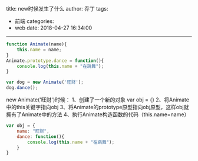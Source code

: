 title: new时候发生了什么
author: 乔丁
tags:
  - 前端
categories:
  - web
date: 2018-04-27 16:34:00
---


```javascript
function Animate(name){
	this.name = name;
}
Animate.prototype.dance = function(){
	console.log(this.name + "在跳舞");
}

var dog = new Animate('旺财');
dog.dance();
```

new Animate('旺财')时候：
1、创建了一个新的对象 var obj = {}
2、将Animate中的this关键字指向obj
3、将Animate的prototype原型指向obj原型，这样obj就拥有了Animate中的方法
4、执行Animate构造函数的代码（this.name=name）

```javascript
var obj = {
	name: "旺财",
	dance: function(){
		console.log(this.name + "在跳舞");
	}
}
```